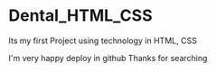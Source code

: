 # Dental_HTML_CSS

Its my first Project using technology in HTML, CSS

I'm very happy deploy in github
Thanks for searching

